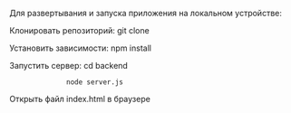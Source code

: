 Для развертывания и запуска приложения на локальном устройстве:

Клонировать репозиторий: git clone

Установить зависимости: npm install

Запустить сервер: cd backend

                  node server.js
                  
Открыть файл index.html в браузере
